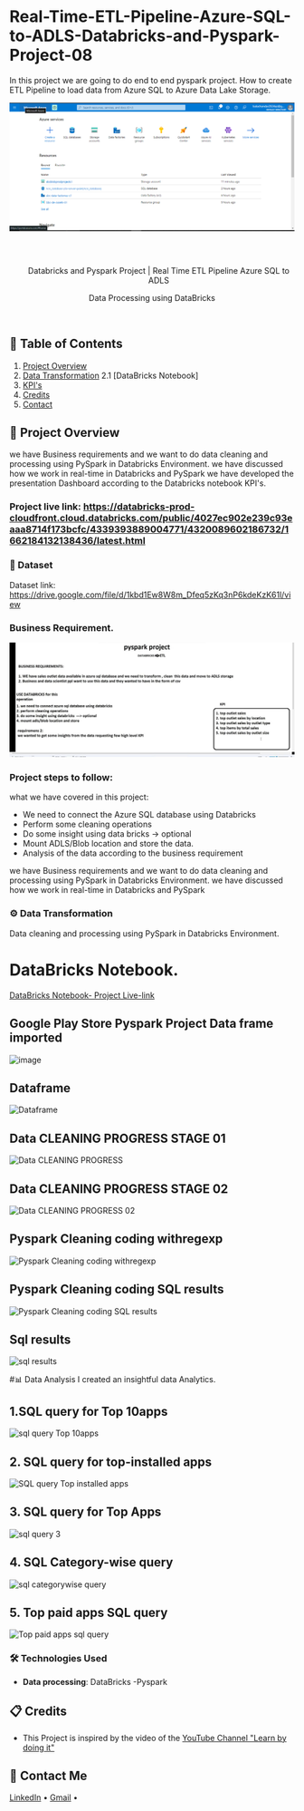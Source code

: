 # Real-Time-ETL-Pipeline-Azure-SQL-to-ADLS-Databricks-and-Pyspark-Project-08
In this project we are going to do end to end pyspark project. How to create ETL Pipeline to load data from Azure SQL to Azure Data Lake Storage. 
<div align="center">
  <a href="#">
    <img src="https://github.com/zBalachandar/Real-Time-ETL-Pipeline-Azure-SQL-to-ADLS-Databricks-and-Pyspark-Project-08/blob/016ee9b779f5c1f70d22468f53aefd718b3c1293/Assets/Azure%20portal%20overview.png" alt="Banner" width="720">
  </a>

  <div id="user-content-toc">
    <ul>
      <summary><h1 style="display: inline-block;"> </h1>Databricks and Pyspark Project | Real Time ETL Pipeline Azure SQL to ADLS</summary>
    </ul>
  </div>
  
  <p>Data Processing using DataBricks</p>
</div>
<br>

## 📝 Table of Contents
1. [Project Overview](#introduction)
2. [Data Transformation](#data-transformation)
   2.1 [DataBricks Notebook]
3. [KPI's](#data-reporting)
4. [Credits](#credits)
5. [Contact](#contact)

<a name="introduction"></a>
## 🔬 Project Overview

we have Business requirements and we want to do data cleaning and processing using PySpark in Databricks Environment.
we have discussed how we work in real-time in Databricks and PySpark 
we have developed the presentation Dashboard according to the Databricks notebook KPI's. 

### Project live link: https://databricks-prod-cloudfront.cloud.databricks.com/public/4027ec902e239c93eaaa8714f173bcfc/4339393889004771/4320089602186732/1662184132138436/latest.html


### 💾 Dataset
Dataset link: https://drive.google.com/file/d/1kbd1Ew8W8m_Dfeq5zKq3nP6kdeKzK61l/view

### Business Requirement.
![image](https://github.com/zBalachandar/Real-Time-ETL-Pipeline-Azure-SQL-to-ADLS-Databricks-and-Pyspark-Project-08/blob/443e4ba8238c72b1b035c4c3df193e8b43e0b3ad/Assets/BR%204.jpg)

### Project steps to follow: 
what we have covered in this project:

- We need to connect the Azure SQL database using Databricks
- Perform some cleaning operations
- Do some insight using data bricks -> optional
- Mount ADLS/Blob location and store the data.
- Analysis of the data according to the business requirement

we have Business requirements and we want to do data cleaning and processing using PySpark in Databricks Environment.
we have discussed how we work in real-time in Databricks and PySpark 


<a name="data-transformation"></a>
### ⚙️ Data Transformation
 Data cleaning and processing using PySpark in Databricks Environment.
# DataBricks Notebook.
[DataBricks Notebook- Project Live-link](https://databricks-prod-cloudfront.cloud.databricks.com/public/4027ec902e239c93eaaa8714f173bcfc/4339393889004771/4320089602186732/1662184132138436/latest.html)

## Google Play Store Pyspark Project Data frame imported
![image]()

## Dataframe
![Dataframe]()


## Data CLEANING PROGRESS STAGE 01
![Data CLEANING PROGRESS]()

## Data CLEANING PROGRESS STAGE 02
![Data CLEANING PROGRESS 02]()

## Pyspark Cleaning coding withregexp
![Pyspark Cleaning coding withregexp]()

## Pyspark Cleaning coding SQL results
![Pyspark Cleaning coding SQL results]()

## Sql results
![sql results]()

<a name="data-reporting"></a>
#📊 Data Analysis
I created an insightful data Analytics.

## 1.SQL query for Top 10apps
![sql query Top 10apps]()

## 2. SQL query for top-installed apps
![SQL query Top installed apps]()

## 3. SQL query for Top Apps
![sql query 3 ]()

## 4. SQL Category-wise query
![sql categorywise query]()

## 5. Top paid apps SQL query
![Top paid apps sql query]()


### 🛠️ Technologies Used

- **Data processing**: DataBricks -Pyspark

<a name="credits"></a>
## 📋 Credits

- This Project is inspired by the video of the [YouTube Channel "Learn by doing it"](https://www.youtube.com/watch?v=pMqnvXgPKlI&list=PLOlK8ytA0MghGmAAT8W2u7VYmICdzeU5t&index=1&t=96s)  

<a name="contact"></a>
## 📨 Contact Me

[LinkedIn](https://www.linkedin.com/in/balachandars2022/) •
[Gmail](balachandar2014elu@gmail.com)  •

